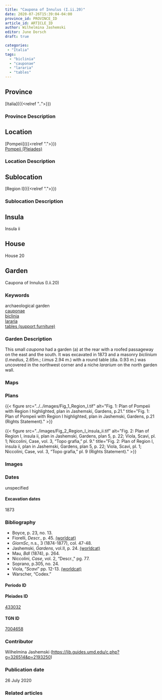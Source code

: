 ```yaml
---
title: "Caupona of Innulus (I.ii.20)"
date: 2020-07-26T15:39:04-04:00
province_id: PROVINCE_ID
article_id: ARTICLE_ID
author: Wilhelmina Jashemski
editor: June Dorsch
draft: true

categories:
 - "Italia"
tags:
  - "biclinia"
  - "cauponae"
  - "lararia"
  - "tables"
---
```


## Province

[Italia]({{<relref "..">}})

### Province Description

<!-- DESCRIPTION -->


## Location

[Pompeii]({{<relref ".">}}) \
[Pompeii (Pleiades)](https://pleiades.stoa.org/places/433032)

### Location Description

<!-- LEAVE THIS BLANK FOR NOW -->

## Sublocation

[Region I]({{<relref ".">}})

### Sublocation Description

<!-- DESCRIPTION -->

## Insula

Insula ii

## House

House 20

## Garden

Caupona of Innulus (I.ii.20)

### Keywords

archaeological garden \
[cauponae](http://vocab.getty.edu/page/aat/300005208) \
[biclinia](http://vocab.getty.edu/page/aat/300170371) \
[lararia](http://vocab.getty.edu/page/aat/300400600) \
[tables (support furniture)](http://vocab.getty.edu/page/aat/300039548)  

### Garden Description

This small *caupona* had a garden (a) at the rear with a roofed passageway on the east and the south. It was excavated in 1873 and a masonry *biclinium* (*l.medius*, 2.65m.; *l.imus* 2.94 m.) with a round table (dia. 0.93 m.) was uncovered in the northwest corner and a niche *lararium* on the north garden wall.

### Maps

<!--
OLD WAY (DO NOT USE)
![alt_text](../../images/image_name.ext)
*CAPTION*

NEW WAY ↓↓↓↓
{{< figure src="../../images/image_name.ext" alt="ALT_TEXT" title="CAPTION" >}}
-->

### Plans

{{< figure src="../../images/Fig_1_Region_I.tif" alt="Fig. 1: Plan of Pompeii with Region I highlighted, plan in Jashemski, Gardens, p.21." title="Fig. 1: Plan of Pompeii with Region I highlighted, plan in Jashemski, Gardens, p.21 (Rights Statement)." >}}

{{< figure src="../images/Fig_2_Region_I_insula_ii.tif" alt="Fig. 2: Plan of Region I, insula ii, plan in Jashemski, Gardens, plan 5, p. 22; Viola, Scavi, pl. 1; Niccolini, Case, vol. 3, “Topo grafia,” pl. 9." title="Fig. 2: Plan of Region I, insula ii, plan in Jashemski, Gardens, plan 5, p. 22; Viola, Scavi, pl. 1; Niccolini, Case, vol. 3, “Topo grafia,” pl. 9 (Rights Statement)." >}}

### Images


### Dates

unspecified

#### Excavation dates

1873

### Bibliography

* Boyce, p. 23, no. 13.
* Fiorelli, *Descr.*, p. 45. [(worldcat)](http://www.worldcat.org/oclc/908272023)
* *GiornSc*, n.s., 3 (1874-1877), col. 47-48.
* Jashemski, *Gardens*, vol.II, p. 24. [(worldcat)](http://www.worldcat.org/oclc/921816405)
* Mau, *BdI* (1874), p. 264.
* Niccolini, *Case*, vol. 2, “Descr.," pg. 77.
* Soprano, p.305, no. 24.
* Viola, “*Scavi*” pp. 12-13. [(worldcat)](http://www.worldcat.org/oclc/715087975)
* Warscher, “Codex.”

#### Periodo ID

<!-- [PERIODO_ID](https://pleiades.stoa.org/places/PLEIADES_ID) -->

#### Pleiades ID

[433032](https://pleiades.stoa.org/places/433032)

#### TGN ID

[7004658](http://vocab.getty.edu/page/tgn/7004658)

### Contributor

Wilhelmina Jashemski (https://lib.guides.umd.edu/c.php?g=326514&p=2193250)

### Publication date

26 July 2020

### Related articles

<!-- Links to other related articles. Leave blank for now -->
